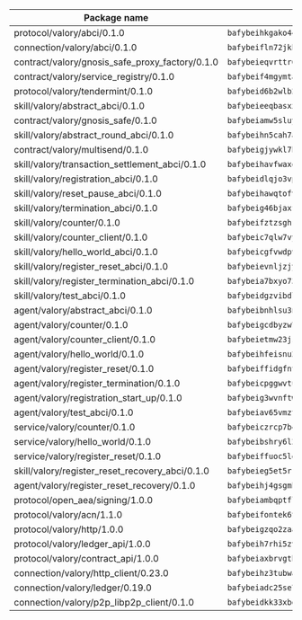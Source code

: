 | Package name                                                  | Package hash                                                  |
| ------------------------------------------------------------- | ------------------------------------------------------------- |
| protocol/valory/abci/0.1.0                                    | `bafybeihkgako44fzgurcv4hgbems4ptdtosae4lopnnr75eczb6kx3x2lm` |
| connection/valory/abci/0.1.0                                  | `bafybeifln72jkbha5xtkafjj4swrwrktck4ziwk6j7plmzecskhlyamgu4` |
| contract/valory/gnosis_safe_proxy_factory/0.1.0               | `bafybeieqvrttr6fiidrzab5t2toyewixqg7oayvdo64sidi33ouro5ixdu` |
| contract/valory/service_registry/0.1.0                        | `bafybeif4mgymtachjdhyzemxp7oj2i7itusjvrsxw7cheuvhtypizutu5e` |
| protocol/valory/tendermint/0.1.0                              | `bafybeid6b2wlb24g6d3godmqms44qvnpkhlvb27icotuobvnscmdmlhaha` |
| skill/valory/abstract_abci/0.1.0                              | `bafybeieeqbasxxghxaj7xffnto7ybegom2kl4y544cskysowmjcjd3szhe` |
| contract/valory/gnosis_safe/0.1.0                             | `bafybeiamw5sluyueflxsvzukmayctl3ijc76fx5twstwnc7ons6lw2goa4` |
| skill/valory/abstract_round_abci/0.1.0                        | `bafybeihn5cah7a6zffogtijneilm7j4b7znmvr6lsxhjucqgw3rfpzomua` |
| contract/valory/multisend/0.1.0                               | `bafybeigjywkl7hydjsrkogob3xebj2ifhqwmfhhxoeyrndzhhxi5u6amey` |
| skill/valory/transaction_settlement_abci/0.1.0                | `bafybeihavfwaxogybghndilyd62vlcsueziu3pmid6zoj7cjs3gi5acvhi` |
| skill/valory/registration_abci/0.1.0                          | `bafybeidlqjo3vplph3u7s6kdyob47ova6zoqdrguzkxeifg3akde7bq23m` |
| skill/valory/reset_pause_abci/0.1.0                           | `bafybeihawqtofvno2cmglpue7te7wnf2mz3g3nz5pm47zdwnihabeqs63a` |
| skill/valory/termination_abci/0.1.0                           | `bafybeig46bjaxf7c3r7rqre35cglogyv3pwulstbcjjyhai5qlv3mzpyoa` |
| skill/valory/counter/0.1.0                                    | `bafybeifztzsghrjs5ftg2rm5bokophqmyy66t5fahxyajqdshpv3gjqepm` |
| skill/valory/counter_client/0.1.0                             | `bafybeic7qlw7vyovllmu35rb3cag4afduemo6ulr7sfkxtwtrjhlb2a5cq` |
| skill/valory/hello_world_abci/0.1.0                           | `bafybeicgfvwdpva6ayvphwqqr2nz7e7fls3jxyr5uas5wwxhtx7bwwyiam` |
| skill/valory/register_reset_abci/0.1.0                        | `bafybeievnljzjypcink2nnveo76unu6vsf7ixta4kzc56h3m6beu4u5cue` |
| skill/valory/register_termination_abci/0.1.0                  | `bafybeia7bxyo73mfeat76azmo3kqjgzgzjtrm5od3u5micfap4esg2rw6a` |
| skill/valory/test_abci/0.1.0                                  | `bafybeidgzvibdl3zhgqtxfv4ar2rfqowwt4cbmaurimzs5nians7hjfryu` |
| agent/valory/abstract_abci/0.1.0                              | `bafybeibnhlsu3nwoqldjdcx6ne2ulhmyffecsehmf2jz5dlqew2rhuipoi` |
| agent/valory/counter/0.1.0                                    | `bafybeigcdbyzw7yyzuulhy2zpiarhd3itrkv2moticktuswinvyx5qx2sy` |
| agent/valory/counter_client/0.1.0                             | `bafybeietmw23jsfhwehuuzomutpxkydylfr7cynmpqrzcxmae2r62lst6e` |
| agent/valory/hello_world/0.1.0                                | `bafybeihfeisnu2aodlanw7ripjyxkytv2neyw34rgoklce2s3cbnzo7mde` |
| agent/valory/register_reset/0.1.0                             | `bafybeiffidgfntswxjgli7mhvkayg4hcq7gitpmlqyfwzpvcwyxnodx5ei` |
| agent/valory/register_termination/0.1.0                       | `bafybeicpggwvtun7sdnus7zz2cdpuzfcwpllo2b2zue7jgwyf5m5gx24hm` |
| agent/valory/registration_start_up/0.1.0                      | `bafybeig3wvnftwxrbjen4we7oecrnq3wo7sz6lrwb473tdaemviw5spauu` |
| agent/valory/test_abci/0.1.0                                  | `bafybeiav65vmzt4owzyhimngedvxt5nkqqlibhsisfbrv3xgxor7wd7raq` |
| service/valory/counter/0.1.0                                  | `bafybeiczrcp7b42qamwydblmk6yvfyit2xug5io6aqr6gaobijcey3myxu` |
| service/valory/hello_world/0.1.0                              | `bafybeibshry6l2u4gb5hkyvilt5yzin2ua4hcjm5yr6ip7z6pltpa7pqpi` |
| service/valory/register_reset/0.1.0                           | `bafybeiffuoc5lemaiw5a7qd6cukrbshl26q5uqisizhspjehzisujmurfu` |
| skill/valory/register_reset_recovery_abci/0.1.0               | `bafybeieg5et5rrfu5ed27njakijemkam7jbtb6dwxyv2yq6nsjnrg6yy3y` |
| agent/valory/register_reset_recovery/0.1.0                    | `bafybeihj4gsgmhwm3ngierlviltipktn7ti56ypp3vi35o6zqnj7n35vxu` |
| protocol/open_aea/signing/1.0.0                               | `bafybeiambqptflge33eemdhis2whik67hjplfnqwieoa6wblzlaf7vuo44` |
| protocol/valory/acn/1.1.0                                     | `bafybeifontek6tvaecatoauiule3j3id6xoktpjubvuqi3h2jkzqg7zh7a` |
| protocol/valory/http/1.0.0                                    | `bafybeigzqo2zaakcjtzzsm6dh4x73v72xg6ctk6muyp5uq5ueb7y34fbxy` |
| protocol/valory/ledger_api/1.0.0                              | `bafybeih7rhi5zvfvwakx5ifgxsz2cfipeecsh7bm3gnudjxtvhrygpcftq` |
| protocol/valory/contract_api/1.0.0                            | `bafybeiaxbrvgtbdrh4lslskuxyp4awyr4whcx3nqq5yrr6vimzsxg5dy64` |
| connection/valory/http_client/0.23.0                          | `bafybeihz3tubwado7j3wlivndzzuj3c6fdsp4ra5r3nqixn3ufawzo3wii` |
| connection/valory/ledger/0.19.0                               | `bafybeiadc25se7dgnn4mufztwpzdono4xsfs45qknzdqyi3gckn6ccuv44` |
| connection/valory/p2p_libp2p_client/0.1.0                     | `bafybeidkk33xbga54szmitk6uwsi3ef56hbbdbuasltqtiyki34hgfpnxa` |
